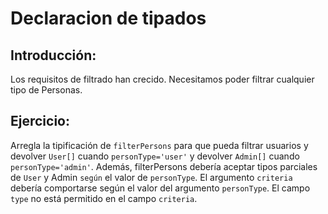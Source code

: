 # Declaracion de tipados

## Introducción:

Los requisitos de filtrado han crecido. Necesitamos poder filtrar cualquier tipo de Personas.

## Ejercicio:

Arregla la tipificación de `filterPersons` para que pueda filtrar usuarios y devolver `User[]` cuando `personType='user'` y devolver `Admin[]` cuando `personType='admin'`. Además, filterPersons debería aceptar tipos parciales de `User` y Admin `según` el valor de `personType`.
El argumento `criteria` debería comportarse según el valor del argumento `personType`. El campo `type` no está permitido en el campo `criteria`.

